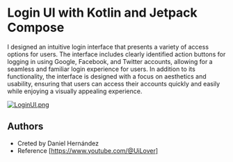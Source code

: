 
# Login UI with  Kotlin and Jetpack Compose

I designed an intuitive login interface that presents a variety of access options for users. The interface includes clearly identified action buttons for logging in using Google, Facebook, and Twitter accounts, allowing for a seamless and familiar login experience for users. In addition to its functionality, the interface is designed with a focus on aesthetics and usability, ensuring that users can access their accounts quickly and easily while enjoying a visually appealing experience.

[![LoginUI.png](https://i.postimg.cc/VsVQWMgt/LoginUI.png)](https://postimg.cc/jCPFsDGq)

## Authors

- Creted by Daniel Hernández
- Reference [https://www.youtube.com/@UiLover]
